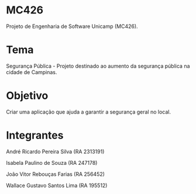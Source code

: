 # MC426

Projeto de Engenharia de Software Unicamp (MC426).

# Tema 

Segurança Pública - Projeto destinado ao aumento da segurança pública na cidade de Campinas.

# Objetivo

Criar uma aplicação que ajuda a garantir a segurança geral no local.

# Integrantes

André Ricardo Pereira Silva (RA 2313191)

Isabela Paulino de Souza (RA 247178)

João Vitor Rebouças Farias (RA 256452)

Wallace Gustavo Santos Lima (RA 195512)
